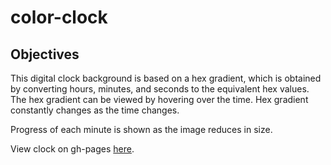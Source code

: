 # color-clock

## Objectives

This digital clock background is based on a hex gradient, which is obtained by converting hours, minutes, and seconds to the equivalent hex values. The hex gradient can be viewed by hovering over the time. Hex gradient constantly changes as the time changes.

Progress of each minute is shown as the image reduces in size.

View clock on gh-pages [here](https://jennypenfield.github.io/color-clock/).
